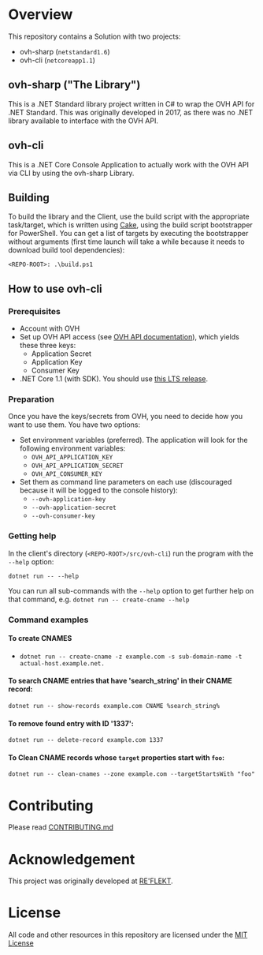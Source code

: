 ﻿# Overview
This repository contains a Solution with two projects:

* ovh-sharp (`netstandard1.6`)
* ovh-cli (`netcoreapp1.1`)

## ovh-sharp ("The Library")
This is a .NET Standard library project written in C# to wrap the OVH API for .NET Standard.
This was originally developed in 2017, as there was no .NET library available to interface with the OVH API.

## ovh-cli
This is a .NET Core Console Application to actually work with the OVH API via CLI by using the ovh-sharp Library.

## Building
To build the library and the Client, use the build script with the appropriate task/target, which is written using [Cake](https://cakebuild.net), using the build script bootstrapper for PowerShell. You can get a list of targets by executing the bootstrapper without arguments (first time launch will take a while because it needs to download build tool dependencies):

`<REPO-ROOT>: .\build.ps1`

## How to use ovh-cli

### Prerequisites

* Account with OVH
* Set up OVH API access (see [OVH API documentation](https://docs.ovh.com/gb/en/customer/first-steps-with-ovh-api)), which yields these three keys:
  * Application Secret
  * Application Key
  * Consumer Key
* .NET Core 1.1 (with SDK). You should use [this LTS release](https://github.com/dotnet/core/blob/master/release-notes/download-archives/1.1.2-download.md).

### Preparation

Once you have the keys/secrets from OVH, you need to decide how you want to use them. You have two options:

* Set environment variables (preferred). The application will look for the following environment variables:
    * `OVH_API_APPLICATION_KEY`
    * `OVH_API_APPLICATION_SECRET`
    * `OVH_API_CONSUMER_KEY`
* Set them as command line parameters on each use (discouraged because it will be logged to the console history):
    * `--ovh-application-key`
    * `--ovh-application-secret`
    * `--ovh-consumer-key`

### Getting help

In the client's directory (`<REPO-ROOT>/src/ovh-cli`) run the program with the `--help` option:

`dotnet run -- --help`

You can run all sub-commands with the `--help` option to get further help on that command, e.g. `dotnet run -- create-cname --help`

### Command examples

#### To create CNAMES
* `dotnet run -- create-cname -z example.com -s sub-domain-name -t actual-host.example.net.`

#### To search CNAME entries that have 'search_string' in their CNAME record:
`dotnet run -- show-records example.com CNAME %search_string%`

#### To remove found entry with ID '1337':
`dotnet run -- delete-record example.com 1337`

#### To Clean CNAME records whose `target` properties start with `foo`:
`dotnet run -- clean-cnames --zone example.com --targetStartsWith "foo"`

# Contributing
Please read [CONTRIBUTING.md](CONTRIBUTING.md)

# Acknowledgement
This project was originally developed at [RE'FLEKT](https://re-flekt.com).

# License
All code and other resources in this repository are licensed under the [MIT License](https://spdx.org/licenses/MIT.html)